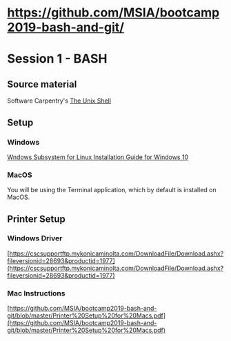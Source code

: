# https://github.com/MSIA/bootcamp2019-bash-and-git/

# Session 1 - BASH

## Source material

Software Carpentry's [The Unix Shell](http://swcarpentry.github.io/shell-novice/)

## Setup

### Windows

[Wndows Subsystem for Linux Installation Guide for Windows 10](https://docs.microsoft.com/en-us/windows/wsl/install-win10)

### MacOS

You will be using the Terminal application, which by default is installed on MacOS.

## Printer Setup

### Windows Driver
[https://cscsupportftp.mykonicaminolta.com/DownloadFile/Download.ashx?fileversionid=28693&productid=1977](https://cscsupportftp.mykonicaminolta.com/DownloadFile/Download.ashx?fileversionid=28693&productid=1977)

### Mac Instructions
[https://github.com/MSIA/bootcamp2019-bash-and-git/blob/master/Printer%20Setup%20for%20Macs.pdf](https://github.com/MSIA/bootcamp2019-bash-and-git/blob/master/Printer%20Setup%20for%20Macs.pdf)
